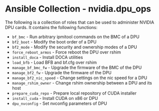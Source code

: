 # Ansible Collection - nvidia.dpu_ops

The following is a collection of roles that can be used to administer NVIDIA DPU cards. 
It contains the following functions:

* `bf_bmc` - Run arbitrary ipmitool commands on the BMC of a DPU
* `bf2_boot` - Modify the boot order of a DPU
* `bf2_mode` - Modify the security and ownership modes of a DPU
* `force_reboot_armos` - Force reboot the DPU over rshim
* `install_doca` - Install DOCA utilities
* `load_bfb` - Load BFB and bf.cfg over rshim
* `manage_bf_bmc_fw` - Upgrade the firmware of the BMC of the DPU
* `manage_bf2_fw` - Upgrade the firmware of the DPU
* `manage_bf2_nic_speed` - Change settings on the nic speed for a DPU
* `manage_rshim_owner` - Change rshim ownership between a DPU and its host
* `prepare_cuda_repo` - Prepare local repository of CUDA installer
* `install_cuda` - Install CUDA on x86 or DPU
* `dpu_nvconfig` - Set nvconfig parameters of DPU
